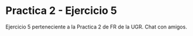 # Practica 2 - Ejercicio 5
Ejercicio 5 perteneciente a la Practica 2 de FR de la UGR. Chat con amigos. 
